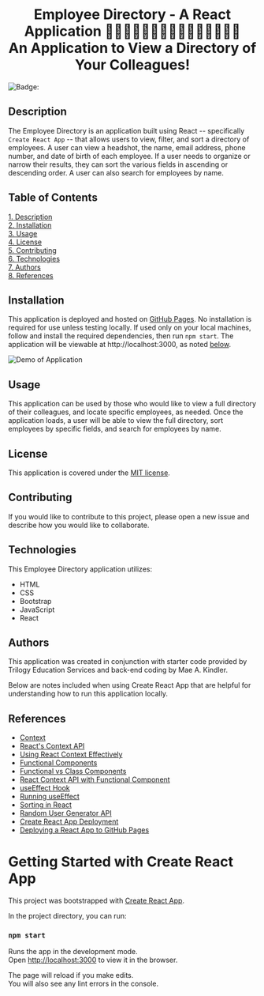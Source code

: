 <h1 align="center">
Employee Directory - A React Application 👩🏾‍🦱👨🏻👩🏼‍🦰👨🏿‍🦳👩🏻🧔🏽 <br> An Application to View a Directory of Your Colleagues!
</h1>

![Badge:](https://img.shields.io/badge/LICENSE-MIT-brightgreen.svg)

## Description

The Employee Directory is an application built using React -- specifically `Create React App` -- that allows users to view, filter, and sort a directory of employees. A user can view a headshot, the name, email address, phone number, and date of birth of each employee. If a user needs to organize or narrow their results, they can sort the various fields in ascending or descending order. A user can also search for employees by name.

## Table of Contents

[1. Description](#Description)<br>
[2. Installation](#Installation)<br>
[3. Usage](#Usage)<br>
[4. License](#License)<br>
[5. Contributing](#Contributing)<br>
[6. Technologies](#Technologies)<br>
[7. Authors](#Authors)<br>
[8. References](#References)<br>

## Installation

This application is deployed and hosted on [GitHub Pages](https://mkindler.github.io/Employee-Directory/). No installation is required for use unless testing locally. If used only on your local machines, follow and install the required dependencies, then run `npm start`. The application will be viewable at http://localhost:3000, as noted [below](#Getting-Started-with-Create-React-App).

![Demo of Application](public/assets/react-employee-directory.gif)

## Usage

This application can be used by those who would like to view a full directory of their colleagues, and locate specific employees, as needed. Once the application loads, a user will be able to view the full directory, sort employees by specific fields, and search for employees by name.

## License

This application is covered under the [MIT license](https://choosealicense.com/licenses/mit/).

## Contributing

If you would like to contribute to this project, please open a new issue and describe how you would like to collaborate.

## Technologies

This Employee Directory application utilizes:

- HTML
- CSS
- Bootstrap
- JavaScript
- React

## Authors

This application was created in conjunction with starter code provided by Trilogy Education Services and back-end coding by Mae A. Kindler.

Below are notes included when using Create React App that are helpful for understanding how to run this application locally.

## References

- [Context](https://reactjs.org/docs/context.html#reactcreatecontext)
- [React's Context API](https://www.smashingmagazine.com/2020/01/introduction-react-context-api/)
- [Using React Context Effectively](https://kentcdodds.com/blog/how-to-use-react-context-effectively)
- [Functional Components](https://medium.com/@Zwenza/functional-vs-class-components-in-react-231e3fbd71080)
- [Functional vs Class Components](https://www.twilio.com/blog/react-choose-functional-components)
- [React Context API with Functional Component](https://javascript.plainenglish.io/how-to-use-react-context-api-with-functional-component-472f1d5e0851)
- [useEffect Hook](https://blog.logrocket.com/guide-to-react-useeffect-hook/)
- [Running useEffect](https://css-tricks.com/run-useeffect-only-once/)
- [Sorting in React](https://www.smashingmagazine.com/2020/03/sortable-tables-react/)
- [Random User Generator API](https://randomuser.me/)
- [Create React App Deployment](https://create-react-app.dev/docs/deployment/)
- [Deploying a React App to GitHub Pages](https://github.com/gitname/react-gh-pages)

# Getting Started with Create React App

This project was bootstrapped with [Create React App](https://github.com/facebook/create-react-app).

In the project directory, you can run:

### `npm start`

Runs the app in the development mode.\
Open [http://localhost:3000](http://localhost:3000) to view it in the browser.

The page will reload if you make edits.\
You will also see any lint errors in the console.
